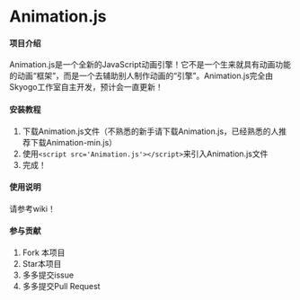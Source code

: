 # Animation.js

#### 项目介绍
Animation.js是一个全新的JavaScript动画引擎！它不是一个生来就具有动画功能的动画“框架”，而是一个去辅助别人制作动画的“引擎”。Animation.js完全由Skyogo工作室自主开发，预计会一直更新！


#### 安装教程

1. 下载Animation.js文件（不熟悉的新手请下载Animation.js，已经熟悉的人推荐下载Animation-min.js）
2. 使用`<script src='Animation.js'></script>`来引入Animation.js文件
3. 完成！

#### 使用说明

请参考wiki！

#### 参与贡献

1. Fork 本项目
2. Star本项目
3. 多多提交issue
4. 多多提交Pull Request